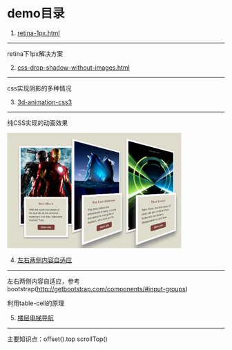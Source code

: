 demo目录
==============
1. [retina-1px.html](http://qnlz.github.io/demo/retina-1px.html)
---------------------
retina下1px解决方案

2. [css-drop-shadow-without-images.html](http://qnlz.github.io/demo/css-drop-shadow-without-images.html)
---------------------
css实现阴影的多种情况

3. [3d-animation-css3](http://qnlz.github.io/demo/3d_animation_css3/)
---------------------
纯CSS实现的动画效果

<img src="img/img-css3-animation-transform.png" width="80%"/>

4. [左右两侧内容自适应](http://qnlz.github.io/demo/left-and-right-flex.html)
---------------------
左右两侧内容自适应，参考bootstrap(http://getbootstrap.com/components/#input-groups)

利用table-cell的原理

5. [楼层电梯导航](http://qnlz.github.io/demo/lift.html)
---------------------
主要知识点：offset().top   scrollTop()